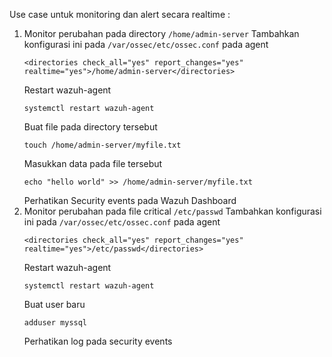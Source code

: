 Use case untuk monitoring dan alert secara realtime : 
1. Monitor perubahan pada directory `/home/admin-server`
   Tambahkan konfigurasi ini pada `/var/ossec/etc/ossec.conf` pada agent
   ```
   <directories check_all="yes" report_changes="yes" realtime="yes">/home/admin-server</directories>
   ```
   Restart wazuh-agent
   ```
   systemctl restart wazuh-agent
   ```
   Buat file pada directory tersebut
   ```
   touch /home/admin-server/myfile.txt
   ```
   Masukkan data pada file tersebut
   ```
   echo "hello world" >> /home/admin-server/myfile.txt
   ```
   Perhatikan Security events pada Wazuh Dashboard
3. Monitor perubahan pada file critical `/etc/passwd`
   Tambahkan konfigurasi ini pada `/var/ossec/etc/ossec.conf` pada agent
   ```
   <directories check_all="yes" report_changes="yes" realtime="yes">/etc/passwd</directories>
   ```
   Restart wazuh-agent
   ```
   systemctl restart wazuh-agent
   ```
   Buat user baru
   ```
   adduser myssql
   ```
   Perhatikan log pada security events
